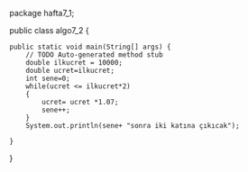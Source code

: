 package hafta7_1;

public class algo7_2 {

	public static void main(String[] args) {
		// TODO Auto-generated method stub
		double ilkucret = 10000;
		double ucret=ilkucret;
		int sene=0;
		while(ucret <= ilkucret*2)
		{
			ucret= ucret *1.07;
			sene++;
		}
		System.out.println(sene+ "sonra iki katına çıkıcak");

	}

}

